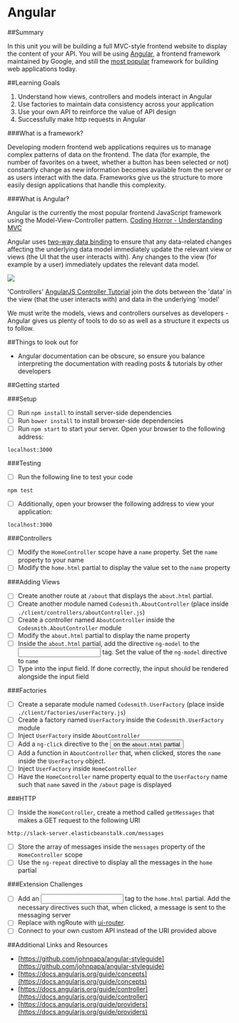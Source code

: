 # Angular

##Summary

In this unit you will be building a full MVC-style frontend website to display the content of your API. You will be using [Angular](https://angularjs.org/), a frontend framework maintained by Google, and still the [most popular](https://www.airpair.com/js/javascript-framework-comparison) framework for building web applications today.

##Learning Goals

1. Understand how views, controllers and models interact in Angular
2. Use factories to maintain data consistency across your application
3. Use your own API to reinforce the value of API design
4. Successfully make http requests in Angular

###What is a framework?

Developing modern frontend web applications requires us to manage complex patterns of data on the frontend. The data (for example, the number of favorites on a tweet, whether a button has been selected or not) constantly change as new information becomes available from the server or as users interact with the data. Frameworks give us the structure to more easily design applications that handle this complexity. 

###What is Angular?

Angular is the currently the most popular frontend JavaScript framework using the Model-View-Controller pattern. [Coding Horror - Understanding MVC](http://blog.codinghorror.com/understanding-model-view-controller/)

Angular uses [two-way data binding](https://docs.angularjs.org/tutorial/step_04) to ensure that any data-related changes affecting the underlying data model immediately update the relevant view or views (the UI that the user interacts with). Any changes to the view (for example by a user) immediately updates the relevant data model. 

![](https://www.dropbox.com/s/lj2013fj1e8c213/Screenshot%202015-10-26%2008.09.55.png?dl=1)

'Controllers' [AngularJS Controller Tutorial](http://viralpatel.net/blogs/angularjs-controller-tutorial/) join the dots between the 'data' in the view (that the user interacts with) and data in the underlying 'model'

We must write the models, views and controllers ourselves as developers - Angular gives us plenty of tools to do so as well as a structure it expects us to follow.

##Things to look out for

* Angular documentation can be obscure, so ensure you balance interpreting the documentation with reading posts & tutorials by other developers

##Getting started

###Setup

- [ ] Run `npm install` to install server-side dependencies
- [ ] Run `bower install` to install browser-side dependencies
- [ ] Run `npm start` to start your server. Open your browser to the following address:
````
localhost:3000
````

###Testing
- [ ] Run the following line to test your code
````
npm test
````
- [ ] Additionally, open your browser the following address to view your application:
````
localhost:3000
````

###Controllers
- [ ] Modify the ```HomeController``` scope have a ```name``` property. Set the ```name``` property to your name
- [ ] Modify the ```home.html``` partial to display the value set to the ```name``` property

###Adding Views
- [ ] Create another route at ```/about``` that displays the ```about.html``` partial.
- [ ] Create another module named ```Codesmith.AboutController``` (place inside ```./client/controllers/aboutController.js```)
- [ ] Create a controller named ```AboutController``` inside the ```Codesmith.AboutController``` module
- [ ] Modify the ```about.html``` partial to display the name property
- [ ] Inside the ```about.html``` partial, add the directive ```ng-model``` to the <input> tag. Set the value of the ```ng-model``` directive to ```name```
- [ ] Type into the input field. If done correctly, the input should be rendered alongside the input field

###Factories
- [ ] Create a separate module named ```Codesmith.UserFactory``` (place inside ```./client/factories/userFactory.js```)
- [ ] Create a factory named ```UserFactory``` inside the ```Codesmith.UserFactory``` module
- [ ] Inject ```UserFactory``` inside ```AboutController```
- [ ] Add a ```ng-click``` directive to the <button> on the ```about.html``` partial
- [ ] Add a function in ```AboutController``` that, when clicked, stores the ```name``` inside the ```UserFactory``` object.
- [ ] Inject ```UserFactory``` inside ```HomeController```
- [ ] Have the ```HomeController``` name property equal to the ```UserFactory``` name such that ```name``` saved in the ```/about``` page is displayed

###HTTP
- [ ] Inside the ```HomeController```, create a method called ```getMessages``` that makes a GET request to the following URI
```
http://slack-server.elasticbeanstalk.com/messages
```
- [ ] Store the array of messages inside the ```messages``` property of the ```HomeController``` scope
- [ ] Use the ```ng-repeat``` directive to display all the messages in the ```home``` partial

###Extension Challenges
- [ ] Add an <input> tag to the ```home.html``` partial. Add the necessary directives such that, when clicked, a message is sent to the messaging server
- [ ] Replace with ngRoute with [ui-router](https://github.com/angular-ui/ui-router).
- [ ] Connect to your own custom API instead of the URI provided above

##Additional Links and Resources
- [https://github.com/johnpapa/angular-styleguide](https://github.com/johnpapa/angular-styleguide)
- [https://docs.angularjs.org/guide/concepts](https://docs.angularjs.org/guide/concepts)
- [https://docs.angularjs.org/guide/controller](https://docs.angularjs.org/guide/controller)
- [https://docs.angularjs.org/guide/providers](https://docs.angularjs.org/guide/providers)

